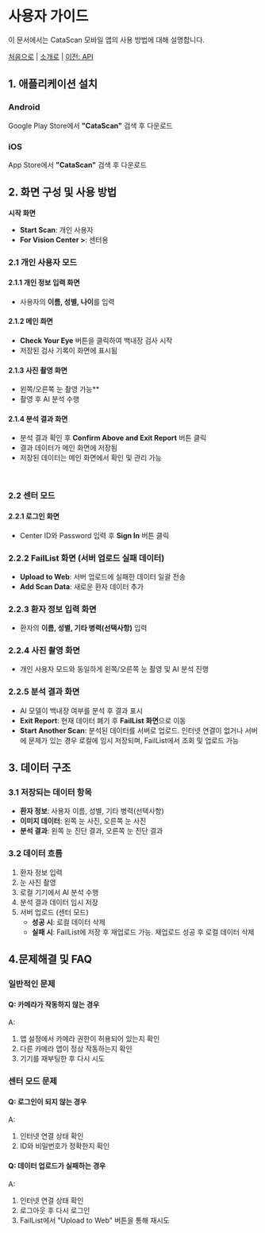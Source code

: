 # 사용자 가이드

이 문서에서는 CataScan 모바일 앱의 사용 방법에 대해 설명합니다.

[처음으로](../overview.md) | 
[소개로](00_introduction.md) | 
[이전: API](03_api.md) 

## 1. 애플리케이션 설치

### Android  
Google Play Store에서 **"CataScan"** 검색 후 다운로드  

### iOS  
App Store에서 **"CataScan"** 검색 후 다운로드  

## 2. 화면 구성 및 사용 방법
**시작 화면**
 - **Start Scan**: 개인 사용자
 - **For Vision Center >**: 센터용
### 2.1 개인 사용자 모드
#### 2.1.1 개인 정보 입력 화면
 - 사용자의 **이름, 성별, 나이**를 입력
#### 2.1.2 메인 화면
 - **Check Your Eye** 버튼을 클릭하여 백내장 검사 시작
 - 저장된 검사 기록이 화면에 표시됨
#### 2.1.3 사진 촬영 화면
 - 왼쪽/오른쪽 눈 촬영 가능**  
 - 촬영 후 AI 분석 수행  
#### 2.1.4 분석 결과 화면
 - 분석 결과 확인 후 **Confirm Above and Exit Report** 버튼 클릭
 - 결과 데이터가 메인 화면에 저장됨
 - 저장된 데이터는 메인 화면에서 확인 및 관리 가능
<br>

### 2.2 센터 모드
#### 2.2.1 로그인 화면
 - Center ID와 Password 입력 후 **Sign In** 버튼 클릭  
### 2.2.2 FailList 화면 (서버 업로드 실패 데이터)
 - **Upload to Web**: 서버 업로드에 실패한 데이터 일괄 전송  
 - **Add Scan Data**: 새로운 환자 데이터 추가  
### 2.2.3 환자 정보 입력 화면
 - 환자의 **이름, 성별, 기타 병력(선택사항)** 입력  
### 2.2.4 사진 촬영 화면
 - 개인 사용자 모드와 동일하게 왼쪽/오른쪽 눈 촬영 및 AI 분석 진행
### 2.2.5 분석 결과 화면
- AI 모델이 백내장 여부를 분석 후 결과 표시  
- **Exit Report**: 현재 데이터 폐기 후 **FailList 화면**으로 이동
- **Start Another Scan**: 분석된 데이터를 서버로 업로드. 인터넷 연결이 없거나 서버에 문제가 있는 경우 로컬에 임시 저장되며, FailList에서 조회 및 업로드 가능

## 3. 데이터 구조

### 3.1 저장되는 데이터 항목
- **환자 정보**: 사용자 이름, 성별, 기타 병력(선택사항)  
- **이미지 데이터**: 왼쪽 눈 사진, 오른쪽 눈 사진  
- **분석 결과**: 왼쪽 눈 진단 결과, 오른쪽 눈 진단 결과  

### 3.2 데이터 흐름
1. 환자 정보 입력  
2. 눈 사진 촬영  
3. 로컬 기기에서 AI 분석 수행  
4. 분석 결과 데이터 임시 저장  
5. 서버 업로드 (센터 모드)  
   - **성공 시**: 로컬 데이터 삭제  
   - **실패 시**: FailList에 저장 후 재업로드 가능. 재업로드 성공 후 로컬 데이터 삭제

## 4.문제해결 및 FAQ

### 일반적인 문제

#### Q: 카메라가 작동하지 않는 경우
A:
1. 앱 설정에서 카메라 권한이 허용되어 있는지 확인
2. 다른 카메라 앱이 정상 작동하는지 확인
3. 기기를 재부팅한 후 다시 시도

### 센터 모드 문제

#### Q: 로그인이 되지 않는 경우
A:
1. 인터넷 연결 상태 확인
2. ID와 비밀번호가 정확한지 확인

#### Q: 데이터 업로드가 실패하는 경우
A:
1. 인터넷 연결 상태 확인
2. 로그아웃 후 다시 로그인
3. FailList에서 "Upload to Web" 버튼을 통해 재시도
